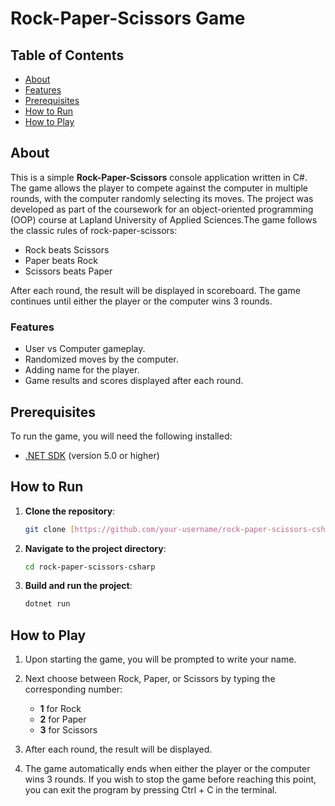 # Rock-Paper-Scissors Game

## Table of Contents
- [About](#about)
-   [Features](#features)
- [Prerequisites](#prerequisites)
- [How to Run](#how-to-run)
- [How to Play](#how-to-play)

## About
This is a simple **Rock-Paper-Scissors** console application written in C#. The game allows the player to compete against the computer in multiple rounds, with the computer randomly selecting its moves. The project was developed as part of the coursework for an object-oriented programming (OOP) course at Lapland University of Applied Sciences.The game follows the classic rules of rock-paper-scissors:

- Rock beats Scissors
- Paper beats Rock
- Scissors beats Paper

After each round, the result will be displayed in scoreboard. The game continues until either the player or the computer wins 3 rounds.

### Features
- User vs Computer gameplay.
- Randomized moves by the computer.
- Adding name for the player.
- Game results and scores displayed after each round.

## Prerequisites
To run the game, you will need the following installed:
- [.NET SDK](https://dotnet.microsoft.com/download) (version 5.0 or higher)

## How to Run
1. **Clone the repository**:
    ```bash
    git clone [https://github.com/your-username/rock-paper-scissors-csharp.git](https://github.com/Iinaus/Rock-Paper-Scissors.git)
    ```

2. **Navigate to the project directory**:
    ```bash
    cd rock-paper-scissors-csharp
    ```

3. **Build and run the project**:
    ```bash
    dotnet run
    ```

## How to Play
1. Upon starting the game, you will be prompted to write your name.

2. Next choose between Rock, Paper, or Scissors by typing the corresponding number:
    - **1** for Rock
    - **2** for Paper
    - **3** for Scissors

3. After each round, the result will be displayed.

4. The game automatically ends when either the player or the computer wins 3 rounds. If you wish to stop the game before reaching this point, you can exit the program by pressing Ctrl + C in the terminal.
